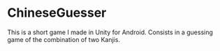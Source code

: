 # ChineseGuesser
This is a short game I made in Unity for Android. Consists in a guessing game of the combination of two Kanjis.
